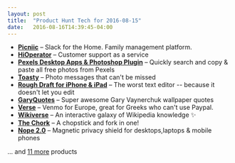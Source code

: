 ```yaml
---
layout: post
title:  "Product Hunt Tech for 2016-08-15"
date:   2016-08-16T14:39:45-04:00
---
```


* **[Picniic](https://www.producthunt.com/tech/picniic-2?utm_campaign=producthunt-api&utm_medium=api&utm_source=Application%3A+Daily+Digest+RSS+%28ID%3A+3202%29)** – Slack for the Home. Family management platform.
* **[HiOperator](https://www.producthunt.com/tech/hioperator?utm_campaign=producthunt-api&utm_medium=api&utm_source=Application%3A+Daily+Digest+RSS+%28ID%3A+3202%29)** – Customer support as a service
* **[Pexels Desktop Apps & Photoshop Plugin](https://www.producthunt.com/tech/pexels-desktop-apps-photoshop-plugin?utm_campaign=producthunt-api&utm_medium=api&utm_source=Application%3A+Daily+Digest+RSS+%28ID%3A+3202%29)** – Quickly search and copy & paste all free photos from Pexels
* **[Toasty](https://www.producthunt.com/tech/toasty?utm_campaign=producthunt-api&utm_medium=api&utm_source=Application%3A+Daily+Digest+RSS+%28ID%3A+3202%29)** – Photo messages that can't be missed
* **[Rough Draft for iPhone & iPad](https://www.producthunt.com/tech/rough-draft-for-iphone-ipad?utm_campaign=producthunt-api&utm_medium=api&utm_source=Application%3A+Daily+Digest+RSS+%28ID%3A+3202%29)** – The worst text editor -- because it doesn't let you edit
* **[GaryQuotes](https://www.producthunt.com/tech/garyquotes?utm_campaign=producthunt-api&utm_medium=api&utm_source=Application%3A+Daily+Digest+RSS+%28ID%3A+3202%29)** – Super awesome Gary Vaynerchuk wallpaper quotes
* **[Verse](https://www.producthunt.com/tech/verse?utm_campaign=producthunt-api&utm_medium=api&utm_source=Application%3A+Daily+Digest+RSS+%28ID%3A+3202%29)** – Venmo for Europe, great for Greeks who can't use Paypal.
* **[Wikiverse](https://www.producthunt.com/tech/wikiverse?utm_campaign=producthunt-api&utm_medium=api&utm_source=Application%3A+Daily+Digest+RSS+%28ID%3A+3202%29)** – An interactive galaxy of Wikipedia knowledge ✨
* **[The Chork](https://www.producthunt.com/tech/the-chork?utm_campaign=producthunt-api&utm_medium=api&utm_source=Application%3A+Daily+Digest+RSS+%28ID%3A+3202%29)** – A chopstick and fork in one!
* **[Nope 2.0](https://www.producthunt.com/tech/nope-2-0?utm_campaign=producthunt-api&utm_medium=api&utm_source=Application%3A+Daily+Digest+RSS+%28ID%3A+3202%29)** – Magnetic privacy shield for desktops,laptops & mobile phones

… and [11 more](https://www.producthunt.com/tech) products